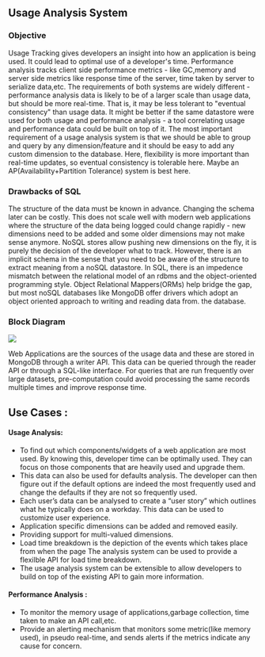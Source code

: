 ## Usage Analysis System 
### Objective
Usage Tracking gives developers an insight into how an application is being used. It could lead to optimal use of a developer's time. Performance analysis tracks client side performance metrics - like GC,memory and server side metrics like response time of the server, time taken by server to serialize data,etc. The requirements of both systems are widely different - performance analysis data is likely to be of a larger scale than usage data, but should be more real-time. That is, it may be less tolerant to "eventual consistency" than usage data. It might be better if the same datastore were used for both usage and performance analysis - a tool correlating usage and performance data could be built on top of it. The most important requirement of a usage analysis system is that we should be able to group and query by any dimension/feature and it should be easy to add any custom dimension to the database. Here, flexibility is more important than real-time updates, so eventual consistency is tolerable here. Maybe an AP(Availability+Partition Tolerance) system is best here.

### Drawbacks of SQL 
The structure of the data must be known in advance. Changing the schema later can be costly. This does not scale well with modern web applications where the structure of the data being logged could change rapidly - new dimensions need to be added and some older dimensions may not make sense anymore. NoSQL stores allow pushing new dimensions on the fly, it is purely the decision of the developer what to track. However, there is an implicit schema in the sense that you need to be aware of the structure to extract meaning from a noSQL datastore. In SQL, there is an impedence mismatch between the relational model of an rdbms and the object-oriented programming style. Object Relational Mappers(ORMs) help bridge the gap, but most noSQL databases like MongoDB offer drivers which adopt an object oriented approach to writing and reading data from.
the database.

### Block Diagram 
![](http://s3.postimg.org/5suef4nnn/block_diagram_1.png)

Web Applications are the sources of the usage data and these are stored in MongoDB through a writer API. This data can be queried through the reader API or through a SQL-like interface. For queries that are run frequently over large datasets, pre-computation could avoid processing the same records multiple times and improve response time.


## Use Cases : 
#### Usage Analysis:
* To find out which components/widgets of a web application are most used. By knowing this, developer time can be optimally used. They can focus on  those components that are heavily used and upgrade them.
* This data can also be used for defaults analysis. The developer can then figure out if the default options are indeed the most frequently used and change the defaults if they are not so frequently used.
* Each user’s data can be analysed to create a “user story” which outlines what he typically does on a workday. This data can be used to customize user experience.
* Application specific dimensions can be added and removed easily.
* Providing support for multi-valued dimensions.
* Load time breakdown is the depiction of the events which takes place from when the page The analysis system can be used to provide a flexilble API for load time breakdown.
* The usage analysis system can be extensible to allow developers to build on top of the existing API to gain more information.

#### Performance Analysis :

* To monitor the memory usage of applications,garbage collection, time taken to make an API call,etc.
* Provide an alerting mechanism that monitors some metric(like memory used), in pseudo real-time, and sends alerts if the metrics indicate any cause for concern.
